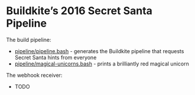 # Buildkite’s 2016 Secret Santa Pipeline

The build pipeline:

* [pipeline/pipeline.bash](pipeline/pipeline.bash) - generates the Buildkite pipeline that requests Secret Santa hints from everyone
* [pipeline/magical-unicorns.bash](pipeline/magical-unicorns.bash) - prints a brilliantly red magical unicorn

The webhook receiver:

* TODO
